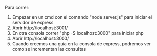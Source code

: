Para correr:
1. Empezar en un cmd con el comando "node server.js" para iniciar el servidor de express
2. Abrir http://localhost:3001/
3. En otra consola correr "php -S localhost:3000" para iniciar php
4. Abrir http://localhost:3000/
5. Cuando creemos una guia en la consola de express, podremos ver como se incrementan las consultas
